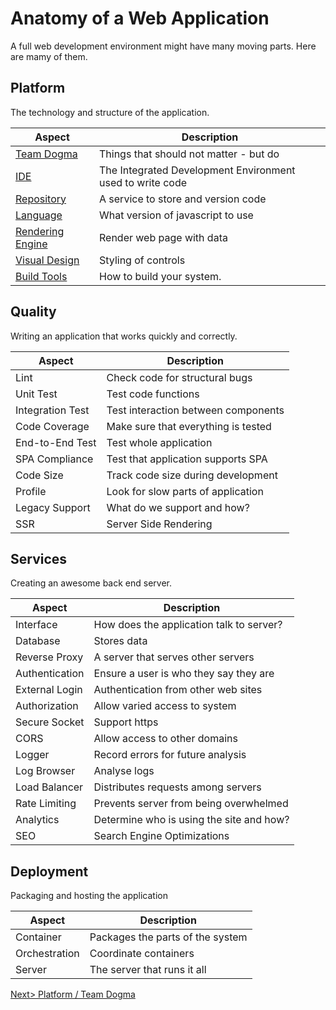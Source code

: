 # Anatomy of a Web Application
A full web development environment might have many moving parts. Here are mamy of them.

## Platform
The technology and structure of the application.

| Aspect | Description |
| ------ | ----------- |
| [Team Dogma](./Platform/TeamDogma.md) | Things that should not matter - but do |
| [IDE](./Platform/IDE.md) | The Integrated Development Environment used to write code  |
| [Repository](./Platform/Repository.md) | A service to store and version code |
| [Language](./Platform/Language.md) | What version of javascript to use |
| [Rendering Engine](./Platform/Rendering.md) | Render web page with data |
| [Visual Design](./Platform/VisualDesign.md#design) | Styling of controls |
| [Build Tools](./Platform/Build.md)| How to build your system. |


## Quality
Writing an application that works quickly and correctly.

| Aspect | Description |
| ------ | ----------- |
| Lint | Check code for structural bugs |
| Unit Test | Test code functions |
| Integration Test | Test interaction between components |
| Code Coverage | Make sure that everything is tested |
| End-to-End Test | Test whole application |
| SPA Compliance | Test that application supports SPA |
| Code Size | Track code size during development |
| Profile | Look for slow parts of application |
| Legacy Support | What do we support and how? |
| SSR | Server Side Rendering |


## Services
Creating an awesome back end server.

| Aspect | Description |
| ------ | ----------- |
| Interface | How does the application talk to server? |
| Database | Stores data |
| Reverse Proxy | A server that serves other servers |
| Authentication | Ensure a user is who they say they are |
| External Login | Authentication from other web sites |
| Authorization | Allow varied access to system |
| Secure Socket | Support https |
| CORS | Allow access to other domains |
| Logger | Record errors for future analysis |
| Log Browser | Analyse logs |
| Load Balancer | Distributes requests among servers |
| Rate Limiting | Prevents server from being overwhelmed |
| Analytics | Determine who is using the site and how? |
| SEO | Search Engine Optimizations |


## Deployment
Packaging and hosting the application

| Aspect | Description |
| ------ | ----------- |
| Container | Packages the parts of the system |
| Orchestration | Coordinate containers |
| Server | The server that runs it all |

[Next> Platform / Team Dogma](../Platform/TeamDogma.md)